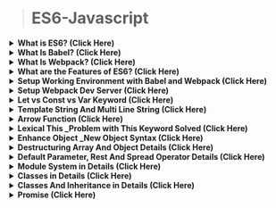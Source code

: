 >	# ES6-Javascript


<details>
<summary><b>What is ES6? (Click Here) </b></summary>

ES6 or ECMAScript 2015 is a 6th major release of ECMAScript language which comes with a lot of new features and syntax for writing web applications in javascript.

As currently, not all browsers support ES6, they support pre-versions of ES6. SO to write web applications in ES6 that will support all Browsers we needed tools like Babel and Webpack.
</details>

<details>
<summary><b>What Is Babel? (Click Here) </b></summary>

Babel is the one of the most popular javascript transpiler

It allows us to write ES6 code and convert it back in pre-ES6 javascript that browser supports.

</details>

<details>
<summary><b>What Is Webpack? (Click Here) </b></summary>

Webpack allow you to run an environment that hosts babel.
Webpack is open source javascript module bundler which takes modules with dependencies and generates static assets representing those modules.

**Benefits of using Webpack:**
It bundles your multiple modules and packs it into a single .js file.
It comes with integrated dev server. A small express app for local development.You simply include one Javascript tag pointed to the server, like localhost:8080/assets/bundle.js, and get live code updating and asset management for free.

</details>

<details>
<summary><b>What are the Features of ES6?  (Click Here) </b></summary>

ES6 is a significant update to the language, and the first update to the language since ES5 was standardized in 2009. Implementation of these features in major JavaScript engines is underway now.

*	**See the ES6 standard for full specification of the ECMAScript 6 language.**

*	**ES6 includes the following new features:**
1.	arrows
2. classes
3. enhanced object literals
4.	template strings
5.	destructuring
6.	default + rest + spread
7.	let + const
8.	iterators + for..of
9.	generators
10.	unicode
11.	modules
12.	module loaders
13.	map + set + weakmap + weakset
14.	proxies
15.	symbols
16.	subclassable built-ins
17.	promises
18.	math + number + string + array + object APIs
19.	binary and octal literals
19.	reflect api
20.	tail calls

**Here's the list of the top 10 best ES6 features for a busy software engineer (in no particular order):**
-------------------------------------------------------------------------------------------------------------------------------------------
1.	**Default Parameters in ES6**
2.	**Template Literals in ES6**
3.	**Multi-line Strings in ES6**
4.	**Destructuring Assignment in ES6**
5.	**Enhanced Object Literals in ES6**
6.	**Arrow Functions in ES6**
7.	**Promises in ES6**
8.	**Block-Scoped Constructs Let and Const**
9.	**Classes in ES6**
10.	**Modules in ES6**
-------------------------------

</details>





<details>
<summary><b>Setup Working Environment with Babel and Webpack (Click Here) </b></summary>


</details>

<details>
<summary><b>Setup Webpack Dev Server (Click Here) </b></summary>


</details>

<details>
<summary><b>Let vs Const vs Var Keyword (Click Here) </b></summary>


</details>

<details>
<summary><b>Template String And Multi Line String (Click Here) </b></summary>


</details>

<details>
<summary><b>Arrow Function (Click Here) </b></summary>


</details>

<details>
<summary><b>Lexical This _Problem with This Keyword Solved (Click Here) </b></summary>


</details>

<details>
<summary><b>Enhance Object _New Object Syntax (Click Here) </b></summary>


</details>

<details>
<summary><b>Destructuring Array And Object Details (Click Here) </b></summary>


</details>

<details>
<summary><b>Default Parameter, Rest And Spread Operator Details (Click Here) </b></summary>


</details>

<details>
<summary><b>Module System in Details (Click Here) </b></summary>


</details>

<details>
<summary><b>Classes in Details (Click Here) </b></summary>


</details>

<details>
<summary><b>Classes And Inheritance in Details (Click Here) </b></summary>


</details>

<details>
<summary><b>Promise (Click Here) </b></summary>


</details>







